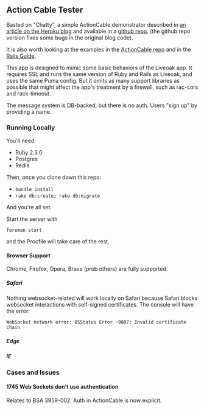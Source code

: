 ## Action Cable Tester

Basted on "Chatty", a simple ActionCable demonstrator described in
[an article on the Heroku blog](https://blog.heroku.com/archives/2016/5/9/real_time_rails_implementing_websockets_in_rails_5_with_action_cable)
and available in a [github repo](https://github.com/SophieDeBenedetto/rails-5-action-cable-meetup). (the github repo version fixes some bugs
in the original blog code).

It is also worth looking at the examples in the [ActionCable repo](https://github.com/rails/rails/tree/master/actioncable)
and in the [Rails Guide](http://edgeguides.rubyonrails.org/action_cable_overview.html). 

This app is designed to mimic some basic behaviors of the Liveoak app. It requires SSL and runs the same version
of Ruby and Rails as Liveoak, and uses the same Puma config. But it omits as many support libraries as possible
that might affect the app's treatment by a firewall, such as rac-cors and rack-timeout. 

The message system is DB-backed, but there is no auth. Users "sign up" by providing a name.



### Running Locally

You'll need:

* Ruby 2.3.0
* Postgres
* Redis

Then, once you clone down this repo:

* `bundle install`
* `rake db:create; rake db:migrate`

And you're all set.

Start the server with

    foreman start

and the Procfile will take care of the rest. 
    
#### Browser Support

Chrome, Firefox, Opera, Brave (prob others) are fully supported.

##### Safari

Nothing websocket-related will work locally on Safari because Safari blocks websocket interactions with self-signed certificates.
The console will have the error:

    WebSocket network error: OSStatus Error -9807: Invalid certificate chain 

##### Edge

##### IE

### Cases and Issues

#### 1745 Web Sockets don't use authentication

Relates to BSA 3959-002. Auth in ActionCable is now explicit. 

